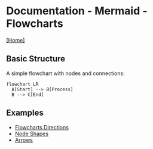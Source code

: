 # Documentation - Mermaid - Flowcharts
[[Home]](/README.md)



## Basic Structure
A simple flowchart with nodes and connections:

```mermaid
flowchart LR
  A[Start] --> B[Process]
  B --> C[End]
```



## Examples
- [Flowcharts Directions](./flowcharts-directions.md)
- [Node Shapes](./flowcharts-node-shapes.md)
- [Arrows](./flowcharts-arrows.md)
